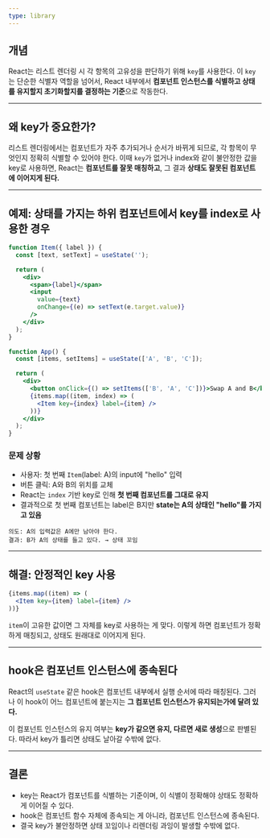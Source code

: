 ```yaml
---
type: library
---
```

## 개념

React는 리스트 렌더링 시 각 항목의 고유성을 판단하기 위해 `key`를 사용한다. 이 `key`는 단순한 식별자 역할을 넘어서, React 내부에서 **컴포넌트 인스턴스를 식별하고 상태를 유지할지 초기화할지를 결정하는 기준**으로 작동한다.

---

## 왜 key가 중요한가?

리스트 렌더링에서는 컴포넌트가 자주 추가되거나 순서가 바뀌게 되므로, 각 항목이 무엇인지 정확히 식별할 수 있어야 한다. 이때 `key`가 없거나 index와 같이 불안정한 값을 key로 사용하면, React는 **컴포넌트를 잘못 매칭하고**, 그 결과 **상태도 잘못된 컴포넌트에 이어지게 된다.**

---

## 예제: 상태를 가지는 하위 컴포넌트에서 key를 index로 사용한 경우

```jsx
function Item({ label }) {
  const [text, setText] = useState('');

  return (
    <div>
      <span>{label}</span>
      <input
        value={text}
        onChange={(e) => setText(e.target.value)}
      />
    </div>
  );
}

function App() {
  const [items, setItems] = useState(['A', 'B', 'C']);

  return (
    <div>
      <button onClick={() => setItems(['B', 'A', 'C'])}>Swap A and B</button>
      {items.map((item, index) => (
        <Item key={index} label={item} />
      ))}
    </div>
  );
}

```

### 문제 상황

- 사용자: 첫 번째 `Item`(label: A)의 input에 "hello" 입력
- 버튼 클릭: A와 B의 위치를 교체
- React는 `index` 기반 key로 인해 **첫 번째 컴포넌트를 그대로 유지**
- 결과적으로 첫 번째 컴포넌트는 label은 B지만 **state는 A의 상태인 "hello"를 가지고 있음**

```
의도: A의 입력값은 A에만 남아야 한다.
결과: B가 A의 상태를 들고 있다. → 상태 꼬임

```

---

## 해결: 안정적인 key 사용

```jsx
{items.map((item) => (
  <Item key={item} label={item} />
))}

```

`item`이 고유한 값이면 그 자체를 key로 사용하는 게 맞다. 이렇게 하면 컴포넌트가 정확하게 매칭되고, 상태도 원래대로 이어지게 된다.

---

## hook은 컴포넌트 인스턴스에 종속된다

React의 `useState` 같은 hook은 컴포넌트 내부에서 실행 순서에 따라 매칭된다. 그러나 이 hook이 어느 컴포넌트에 붙는지는 **그 컴포넌트 인스턴스가 유지되는가에 달려 있다.**

이 컴포넌트 인스턴스의 유지 여부는 **key가 같으면 유지, 다르면 새로 생성**으로 판별된다. 따라서 key가 틀리면 상태도 날아갈 수밖에 없다.

---

## 결론

- key는 React가 컴포넌트를 식별하는 기준이며, 이 식별이 정확해야 상태도 정확하게 이어질 수 있다.
- hook은 컴포넌트 함수 자체에 종속되는 게 아니라, 컴포넌트 인스턴스에 종속된다.
- 결국 key가 불안정하면 상태 꼬임이나 리렌더링 과잉이 발생할 수밖에 없다.